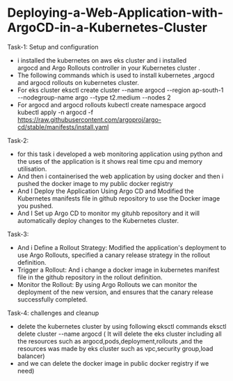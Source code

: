 # Deploying-a-Web-Application-with-ArgoCD-in-a-Kubernetes-Cluster
Task-1: Setup and configuration
 * i installed the kubernetes on aws eks cluster and i installed  
argocd and  Argo Rollouts controller in your Kubernetes cluster .
 * The following commands which is used to install  kubernetes ,argocd and argocd rollouts on kubernetes cluster.
 * For eks cluster
eksctl create cluster --name argocd --region ap-south-1 --nodegroup-name argo --type t2.medium --nodes 2
* For argocd and argocd rollouts
kubectl create namespace argocd
kubectl apply -n argocd -f https://raw.githubusercontent.com/argoproj/argo-cd/stable/manifests/install.yaml

Task-2:
 * for this task i developed a web monitoring application using python and the uses of the application is it shows real time cpu and memory utilisation.
 * And then i containerised the web application by using docker and then i pushed the docker image to my public docker registry
 * And I Deploy the Application Using Argo CD and Modified  the Kubernetes manifests file  in github repository to use the Docker image you pushed.
 * And I Set up Argo CD to monitor my gituhb repository and it will  automatically deploy changes to the Kubernetes cluster.

Task-3:
 * And i Define a Rollout Strategy: Modified the application's deployment to use Argo Rollouts, specified a canary release strategy in the rollout definition.
 * Trigger a Rollout:  And i change a docker image in kubernetes manifest file in the github repository in the rollout definition.
 * Monitor the Rollout: By using  Argo Rollouts we can  monitor the deployment of the new version, and ensures that  the canary release successfully completed.

Task-4: challenges and cleanup
* delete the kubernetes cluster by using following eksctl commands
  eksctl delete cluster --name argocd ( It will delete the eks cluster including all the resources such as argocd,pods,deployment,rollouts ,and the resources was made by eks cluster such as vpc,security group,load balancer)
* and we can delete the docker image in public docker registry if we need)

